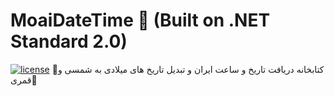 # MoaiDateTime :moyai: (Built on .NET Standard 2.0)
[![license](https://img.shields.io/npm/l/svelte.svg)](LICENSE.md)
:moyai:کتابخانه دریافت تاریخ و ساعت ایران و تبدیل تاریخ های میلادی به شمسی و قمری:moyai:
